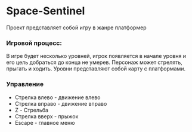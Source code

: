 # Space-Sentinel
Проект представляет собой игру в жанре платформер
### Игровой процесс:
В игре будет несколько уровней, игрок появляется в начале уровня и его цель добраться до конца не умерев. Персонаж может стрелять, прыгать и ходить. Уровни представляют собой карту с платформами.
### Управление
* Стрелка влево - движение влево
* Стрелка вправо - движение вправо
* Z - Стрельба
* Стрелка вверх - прыжок
* Escape - главное меню
